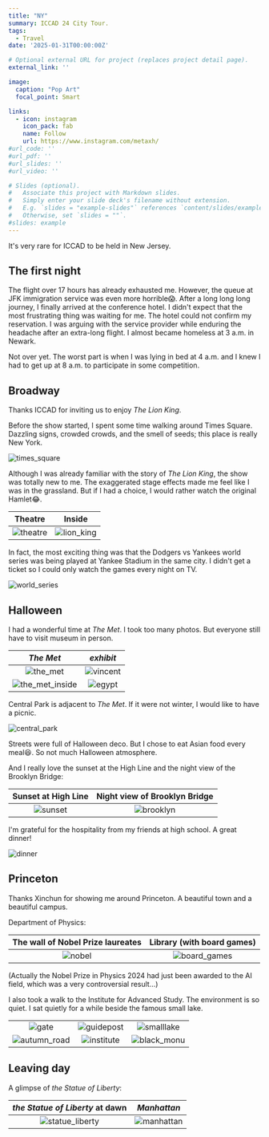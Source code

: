 ```yaml
---
title: "NY"
summary: ICCAD 24 City Tour.
tags:
  - Travel
date: '2025-01-31T00:00:00Z'

# Optional external URL for project (replaces project detail page).
external_link: ''

image:
  caption: "Pop Art"
  focal_point: Smart

links:
  - icon: instagram
    icon_pack: fab
    name: Follow
    url: https://www.instagram.com/metaxh/
#url_code: ''
#url_pdf: ''
#url_slides: ''
#url_video: ''

# Slides (optional).
#   Associate this project with Markdown slides.
#   Simply enter your slide deck's filename without extension.
#   E.g. `slides = "example-slides"` references `content/slides/example-slides.md`.
#   Otherwise, set `slides = ""`.
#slides: example
---
```


It's very rare for ICCAD to be held in New Jersey.

## The first night

The flight over 17 hours has already exhausted me.
However, the queue at JFK immigration service was even more horrible😱.
After a long long long journey, I finally arrived at the conference hotel.
I didn't expect that the most frustrating thing was waiting for me.
The hotel could not confirm my reservation.
I was arguing with the service provider while enduring the headache after an extra-long flight.
I almost became homeless at 3 a.m. in Newark.

Not over yet.
The worst part is when I was lying in bed at 4 a.m. and I knew I had to get up at 8 a.m. to participate in some competition.

## Broadway

Thanks ICCAD for inviting us to enjoy *The Lion King*.

Before the show started, I spent some time walking around Times Square.
Dazzling signs, crowded crowds, and the smell of seeds; this place is really New York.

![times_square](times_square.jpg)

Although I was already familiar with the story of *The Lion King*, the show was totally new to me.
The exaggerated stage effects made me feel like I was in the grassland.
But if I had a choice, I would rather watch the original Hamlet😂.

|Theatre|Inside|
|:-:|:-:|
|![theatre](theatre.jpg)|![lion_king](lion_king.jpg)|

In fact, the most exciting thing was that the Dodgers vs Yankees world series was being played at Yankee Stadium in the same city.
I didn't get a ticket so I could only watch the games every night on TV.

![world_series](world_series.jpg)

## Halloween

I had a wonderful time at *The Met*.
I took too many photos.
But everyone still have to visit museum in person.

|*The Met*| *exhibit* |
|:-:|:-:|
|![the_met](the_met.jpg)|![vincent](vincent.jpg)|
|![the_met_inside](the_met_inside.jpg)|![egypt](egypt.jpg)|

Central Park is adjacent to *The Met*.
If it were not winter, I would like to have a picnic.

![central_park](central_park.jpg)

Streets were full of Halloween deco.
But I chose to eat Asian food every meal😆.
So not much Halloween atmosphere.

And I really love the sunset at the High Line and the night view of the Brooklyn Bridge:

| Sunset at High Line | Night view of Brooklyn Bridge |
| :-: | :-: |
| ![sunset](sunset.jpg)|![brooklyn](brooklyn.jpg)|

I'm grateful for the hospitality from my friends at high school.
A great dinner!

![dinner](dinner.jpg)

## Princeton

Thanks Xinchun for showing me around Princeton.
A beautiful town and a beautiful campus.

Department of Physics:

|The wall of Nobel Prize laureates|Library (with board games)|
|:-:|:-:|
|![nobel](nobel.jpg)|![board_games](board_games.jpg)|

(Actually the Nobel Prize in Physics 2024 had just been awarded to the AI field, which was a very controversial result...)

I also took a walk to the Institute for Advanced Study.
The environment is so quiet.
I sat quietly for a while beside the famous small lake.

||||
|:-:|:-:|:-:|
|![gate](gate.jpg)|![guidepost](guidepost.jpg)|![smalllake](smalllake.jpg)|
|![autumn_road](autumn_road.jpg)|![institute](institute.jpg)|![black_monu](black_monu.jpg)|

## Leaving day

A glimpse of *the Statue of Liberty*:

|*the Statue of Liberty* at dawn | *Manhattan* |
|:-:|:-:|
|![statue_liberty](statue_liberty.jpg)|![manhattan](manhattan.jpg)|
